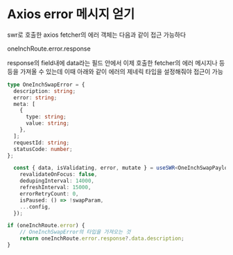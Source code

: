 # Axios error 메시지 얻기

swr로 호출한 axios fetcher의 에러 객체는 다음과 같이 접근 가능하다

oneInchRoute.error.response

response의 field내에 data라는 필드 안에서 이제 호출한 fetcher의 에러 메시지나 등등을 가져올 수 있는데 이때 아래와 같이 에러의 제네릭 타입을 설정해줘야 접근이 가능

```ts
type OneInchSwapError = {
  description: string;
  error: string;
  meta: [
    {
      type: string;
      value: string;
    },
  ];
  requestId: string;
  statusCode: number;
};

  const { data, isValidating, error, mutate } = useSWR<OneInchSwapPayload, AxiosError<OneInchSwapError>>(requestURL, fetcher, {
    revalidateOnFocus: false,
    dedupingInterval: 14000,
    refreshInterval: 15000,
    errorRetryCount: 0,
    isPaused: () => !swapParam,
    ...config,
  });

if (oneInchRoute.error) {
    // OneInchSwapError의 타입을 가져오는 것
    return oneInchRoute.error.response?.data.description;
}
```